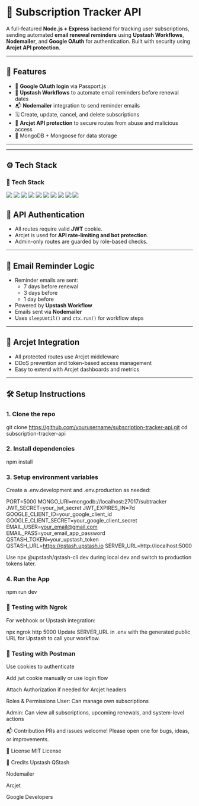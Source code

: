 # 📆 Subscription Tracker API

A full-featured **Node.js + Express** backend for tracking user subscriptions, sending automated **email renewal reminders** using **Upstash Workflows**, **Nodemailer**, and **Google OAuth** for authentication. Built with security using **Arcjet API protection**.

---

## 🚀 Features

- 🔐 **Google OAuth login** via Passport.js
- 🧠 **Upstash Workflows** to automate email reminders before renewal dates
- 📬 **Nodemailer** integration to send reminder emails
- 🗓️ Create, update, cancel, and delete subscriptions
- 👮 **Arcjet API protection** to secure routes from abuse and malicious access
- 🧾 MongoDB + Mongoose for data storage

---


---

## ⚙️ Tech Stack

### 🧰 Tech Stack

<p align="left">
  <img src="https://img.shields.io/badge/Node.js-339933?style=for-the-badge&logo=node.js&logoColor=white" />
  <img src="https://img.shields.io/badge/Express.js-000000?style=for-the-badge&logo=express&logoColor=white" />
  <img src="https://img.shields.io/badge/MongoDB-4EA94B?style=for-the-badge&logo=mongodb&logoColor=white" />
  <img src="https://img.shields.io/badge/Mongoose-880000?style=for-the-badge&logo=mongoose&logoColor=white" />
  <img src="https://img.shields.io/badge/Nodemailer-yellow?style=for-the-badge&logo=gmail&logoColor=white" />
  <img src="https://img.shields.io/badge/Upstash-00DC82?style=for-the-badge&logo=upstash&logoColor=white" />
  <img src="https://img.shields.io/badge/Passport.js-34E27A?style=for-the-badge&logo=passport&logoColor=black" />
  <img src="https://img.shields.io/badge/Google OAuth-4285F4?style=for-the-badge&logo=google&logoColor=white" />
  <img src="https://img.shields.io/badge/Arcjet-000000?style=for-the-badge&logo=shield&logoColor=white" />
  <img src="https://img.shields.io/badge/Day.js-FF2D20?style=for-the-badge&logo=javascript&logoColor=white" />
</p>


## 🔑 API Authentication

- All routes require valid **JWT** cookie.
- Arcjet is used for **API rate-limiting and bot protection**.
- Admin-only routes are guarded by role-based checks.

---

## 📨 Email Reminder Logic

- Reminder emails are sent:
  - 7 days before renewal
  - 3 days before
  - 1 day before
- Powered by **Upstash Workflow**
- Emails sent via **Nodemailer**
- Uses `sleepUntil()` and `ctx.run()` for workflow steps

---

## 🔐 Arcjet Integration

- All protected routes use Arcjet middleware
- DDoS prevention and token-based access management
- Easy to extend with Arcjet dashboards and metrics

---

## 🛠️ Setup Instructions

### 1. Clone the repo

git clone https://github.com/yourusername/subscription-tracker-api.git
cd subscription-tracker-api

### 2. Install dependencies
npm install

### 3. Setup environment variables
Create a .env.development and .env.production as needed:

PORT=5000
MONGO_URI=mongodb://localhost:27017/subtracker
JWT_SECRET=your_jwt_secret
JWT_EXPIRES_IN=7d
GOOGLE_CLIENT_ID=your_google_client_id
GOOGLE_CLIENT_SECRET=your_google_client_secret
EMAIL_USER=your_email@gmail.com
EMAIL_PASS=your_email_app_password
QSTASH_TOKEN=your_upstash_token
QSTASH_URL=https://qstash.upstash.io
SERVER_URL=http://localhost:5000


Use npx @upstash/qstash-cli dev during local dev and switch to production tokens later.

### 4. Run the App

npm run dev


### 📡 Testing with Ngrok
For webhook or Upstash integration:

npx ngrok http 5000
Update SERVER_URL in .env with the generated public URL for Upstash to call your workflow.

### 🧪 Testing with Postman
Use cookies to authenticate

Add jwt cookie manually or use login flow

Attach Authorization if needed for Arcjet headers

Roles & Permissions
User: Can manage own subscriptions

Admin: Can view all subscriptions, upcoming renewals, and system-level actions

📬 Contribution
PRs and issues welcome! Please open one for bugs, ideas, or improvements.

📄 License
MIT License

🧠 Credits
Upstash QStash

Nodemailer

Arcjet

Google Developers




